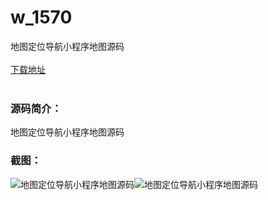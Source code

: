 # w_1570
地图定位导航小程序地图源码
<br/></br>
[下载地址](https://www.uuid2.com/1570.html "下载地址")
<br/></br>
<h3>源码简介：</h3>
<p>地图定位导航小程序地图源码<p>
<h3>截图：</h3>
<img src="https://www.uuid2.com/wp-content/uploads/img/202109/c79de6e185.jpg" alt="地图定位导航小程序地图源码"><img src="https://www.uuid2.com/wp-content/uploads/img/202109/26fdd84148.png" alt="地图定位导航小程序地图源码">
